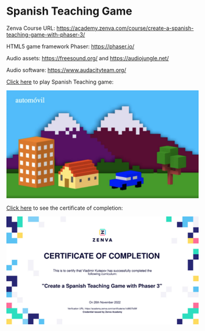 # Spanish Teaching Game

Zenva Course URL: https://academy.zenva.com/course/create-a-spanish-teaching-game-with-phaser-3/

HTML5 game framework Phaser: https://phaser.io/

Audio assets: https://freesound.org/ and https://audiojungle.net/

Audio software: https://www.audacityteam.org/

[Click here](https://frenzzy.github.io/edu-game-phaser3-spanish-teaching/public/) to play Spanish Teaching game:

<a target="_blank" href="https://frenzzy.github.io/edu-game-phaser3-spanish-teaching/public/">
<img src="./game-screenshot.jpg" width="640" alt="Spanish Teaching Game Screenshot">
</a>

[Click here](https://academy.zenva.com/certificate/ec1c8807b99f) to see the certificate of completion:

<a target="_blank" href="https://academy.zenva.com/certificate/ec1c8807b99f">
<img src="./certificate-preview-ec1c8807b99f.svg" width="640" alt="Certificate Preview">
</a>
